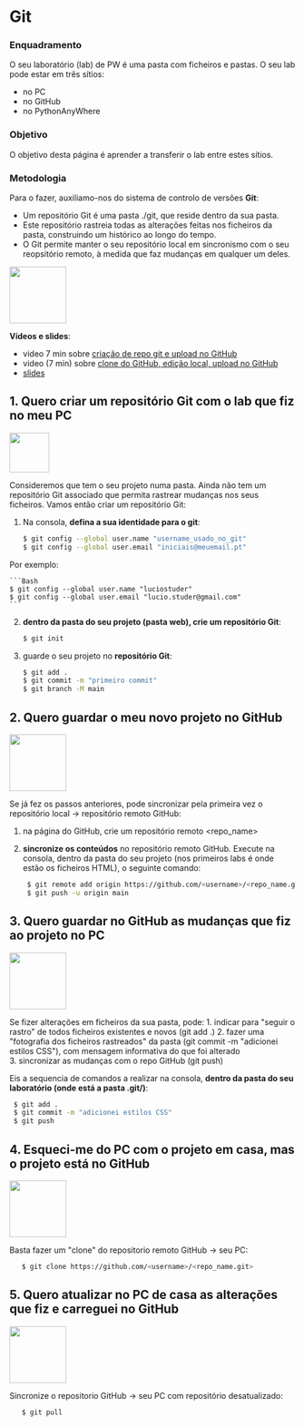 # Git

### Enquadramento 

O seu laboratório (lab) de PW é uma pasta com ficheiros e pastas. O seu lab pode estar em três sítios: 
* no PC
* no GitHub 
* no PythonAnyWhere


### Objetivo
O objetivo desta página é aprender a transferir o lab entre estes sítios. 

### Metodologia

Para o fazer, auxiliamo-nos do sistema de controlo de versões **Git**:
* Um repositório Git é uma pasta ./git, que reside dentro da sua pasta. 
* Este repositório rastreia todas as alterações feitas nos ficheiros da pasta, construindo um histórico ao longo do tempo. 
* O Git permite manter o seu repositório local em sincronismo com o seu reopsitório remoto, à medida que faz mudanças em qualquer um deles.

<img src="https://user-images.githubusercontent.com/42048382/221050972-e514079d-a572-43d9-bd39-0b5566321e34.png" width="100px">

**Vídeos e slides**: 
* video 7 min sobre [criação de repo git e upload no GitHub](https://educast.fccn.pt/vod/clips/1x4q1ux6mv/streaming.html?locale=pt)
* video (7 min) sobre [clone do GitHub, edição local, upload no GitHub](https://educast.fccn.pt/vod/clips/170nrt6pya/streaming.html?locale=pt)
* [slides](https://github.com/ULHT-PW/git/blob/main/Git%20e%20GitHub_simples.pdf)


## 1. Quero criar um repositório Git com o lab que fiz no meu PC
<img src="https://user-images.githubusercontent.com/42048382/221045249-00bfaf04-7898-4829-bd67-947ae4f349f3.png" width="70px">

Consideremos que tem o seu projeto numa pasta. Ainda não tem um repositório Git associado que permita rastrear mudanças nos seus ficheiros. Vamos então criar um repositório Git:

1. Na consola, **defina a sua identidade para o git**:
    ```Bash
    $ git config --global user.name "username_usado_no_git"
    $ git config --global user.email "iniciais@meuemail.pt"
    ```
    
Por exemplo:

    ```Bash
    $ git config --global user.name "luciostuder"
    $ git config --global user.email "lucio.studer@gmail.com"
    ```

2. **dentro da pasta do seu projeto (pasta web), crie um repositório Git**:
    ```Bash
    $ git init
    ```

3. guarde o seu projeto no **repositório Git**:
    ```Bash
    $ git add .
    $ git commit -m "primeiro commit"
    $ git branch -M main
    ```


## 2. Quero guardar o meu novo projeto no GitHub
<img src="https://user-images.githubusercontent.com/42048382/221045425-cdfb2233-5338-429d-9fdb-e5c10cc2c172.png" width="100px">

Se já fez os passos anteriores, pode sincronizar pela primeira vez o repositório local &rarr; repositório remoto GitHub:

1. na página do GitHub, crie um repositório remoto <repo_name>

2. **sincronize os conteúdos** no repositório remoto GitHub. Execute na consola, dentro da pasta do seu projeto (nos primeiros labs é onde estão os ficheiros HTML), o seguinte comando:
   ```Bash
    $ git remote add origin https://github.com/<username>/<repo_name.git>
    $ git push -u origin main
   ```   

## 3. Quero guardar no GitHub as mudanças que fiz ao projeto no PC
<img src="https://user-images.githubusercontent.com/42048382/221045425-cdfb2233-5338-429d-9fdb-e5c10cc2c172.png" width="100px">
    
Se fizer alterações em ficheiros da sua pasta, pode: 
    1. indicar para "seguir o rastro" de todos ficheiros existentes e novos (git add .) 
    2. fazer uma "fotografia dos ficheiros rastreados" da pasta (git commit -m "adicionei estilos CSS"), com mensagem informativa do que foi alterado  
    3. sincronizar as mudanças com o repo GitHub (git push)
    
Eis a sequencia de comandos a realizar na consola, **dentro da pasta do seu laboratório (onde está a pasta .git/)**:
   ```Bash
    $ git add .
    $ git commit -m "adicionei estilos CSS"
    $ git push
   ```
        
## 4. Esqueci-me do PC com o projeto em casa, mas o projeto está no GitHub
<img src="https://user-images.githubusercontent.com/42048382/221045530-175d4ee3-0c9c-4513-ab9d-cd2900987236.png" width="100px">

Basta fazer um "clone" do repositorio remoto GitHub &rarr; seu PC:

```Bash
   $ git clone https://github.com/<username>/<repo_name.git>
   ```   
   
## 5. Quero atualizar no PC de casa as alterações que fiz e carreguei no GitHub 
<img src="https://user-images.githubusercontent.com/42048382/221045571-36ea2212-dc4b-491e-bd4c-565969d8324c.png" width="100px">

Sincronize o repositorio GitHub &rarr; seu PC com repositório desatualizado:
```Bash
   $ git pull
   ```
        
